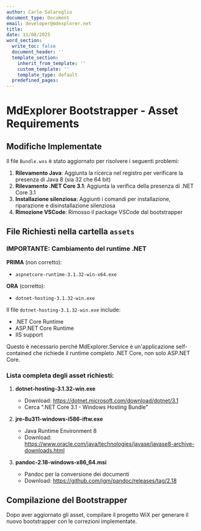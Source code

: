 ```yaml
---
author: Carlo Salaroglio
document_type: Document
email: developer@mdexplorer.net
title: 
date: 11/08/2025
word_section:
  write_toc: false
  document_header: ''
  template_section:
    inherit_from_template: ''
    custom_template: ''
    template_type: default
  predefined_pages: 
---
```

# MdExplorer Bootstrapper - Asset Requirements

## Modifiche Implementate

Il file `Bundle.wxs` è stato aggiornato per risolvere i seguenti problemi:

1. **Rilevamento Java**: Aggiunta la ricerca nel registro per verificare la presenza di Java 8 (sia 32 che 64 bit)
2. **Rilevamento .NET Core 3.1**: Aggiunta la verifica della presenza di .NET Core 3.1
3. **Installazione silenziosa**: Aggiunti i comandi per installazione, riparazione e disinstallazione silenziosa
4. **Rimozione VSCode**: Rimosso il package VSCode dal bootstrapper

## File Richiesti nella cartella `assets`

### IMPORTANTE: Cambiamento del runtime .NET

**PRIMA** (non corretto):
- `aspnetcore-runtime-3.1.32-win-x64.exe`

**ORA** (corretto):
- `dotnet-hosting-3.1.32-win.exe`

Il file `dotnet-hosting-3.1.32-win.exe` include:
- .NET Core Runtime
- ASP.NET Core Runtime
- IIS support

Questo è necessario perché MdExplorer.Service è un'applicazione self-contained che richiede il runtime completo .NET Core, non solo ASP.NET Core.

### Lista completa degli asset richiesti:

1. **dotnet-hosting-3.1.32-win.exe**
   - Download: https://dotnet.microsoft.com/download/dotnet/3.1
   - Cerca ".NET Core 3.1 - Windows Hosting Bundle"

2. **jre-8u311-windows-i586-iftw.exe**
   - Java Runtime Environment 8
   - Download: https://www.oracle.com/java/technologies/javase/javase8-archive-downloads.html

3. **pandoc-2.18-windows-x86_64.msi**
   - Pandoc per la conversione dei documenti
   - Download: https://github.com/jgm/pandoc/releases/tag/2.18

## Compilazione del Bootstrapper

Dopo aver aggiornato gli asset, compilare il progetto WiX per generare il nuovo bootstrapper con le correzioni implementate.